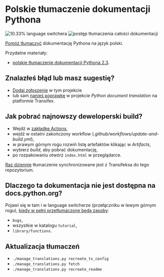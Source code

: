 Polskie tłumaczenie dokumentacji Pythona
========================================
![10.33% language switchera](https://img.shields.io/badge/language_switcher-10.33%25-0.svg)
![postęp tłumaczenia całości dokumentacji](https://img.shields.io/badge/dynamic/json.svg?label=całość&query=$.pl&url=http://gce.zhsj.me/python/newest)

[Pomóż tłumaczyć](https://www.transifex.com/python-doc/python-newest/)
dokumentację Pythona na język polski.

Przydatne materiały:
* [polskie tłumaczenie dokumentacji Pythona 2.3](https://pl.python.org/docs/).

Znalazłeś błąd lub masz sugestię?
---------------------------------
* [Dodaj zgłoszenie](https://github.com/m-aciek/python-docs-pl/issues) w tym projekcie
* lub sam [nanieś poprawkę](https://www.transifex.com/python-doc/python-newest/)
  w projekcie *Python document translation* na platformie Transifex.

Jak pobrać najnowszy deweloperski build?
----------------------------------------
* Wejdź w [zakładkę Actions](https://github.com/m-aciek/python-docs-pl/actions),
* wejdź w ostatni zakończony workflow (*.github/workflows/update-and-build.yml*),
* w prawym górnym rogu rozwiń listę artefaktów klikając w *Artifacts*,
* wybierz *build*, aby pobrać dokumentację,
* po rozpakowaniu otwórz `index.html` w przeglądarce.

[Raz dziennie](https://github.com/m-aciek/python-docs-pl/blob/3.8/.github/workflows/update-and-build.yml#L3)
tłumaczenie synchronizowane jest z Transifeksa do tego repozytorium.
 
Dlaczego ta dokumentacja nie jest dostępna na docs.python.org?
--------------------------------------------------------------
Pojawi się w tam i w language switcherze (przełączniku w lewym górnym rogu),
[kiedy w pełni przetłumaczone będą zasoby](https://www.python.org/dev/peps/pep-0545/#add-translation-to-the-language-switcher):
* `bugs`,
* wszystkie w katalogu `tutorial`,
* `library/functions`.
 
Aktualizacja tłumaczeń
----------------------
* `./manage_translations.py recreate_tx_config`
* `./manage_translations.py fetch`
* `./manage_translations.py recreate_readme`
